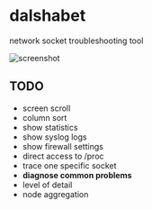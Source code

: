 # dalshabet
network socket troubleshooting tool

![screenshot](https://cloud.githubusercontent.com/assets/3060954/11294982/1fa89f44-8fab-11e5-9348-a844037ebf89.png)

## TODO

* screen scroll
* column sort
* show statistics
* show syslog logs
* show firewall settings
* direct access to /proc
* trace one specific socket
* **diagnose common problems**
* level of detail
* node aggregation
